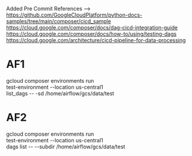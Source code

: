 Added Pre Commit 
References --> 
https://github.com/GoogleCloudPlatform/python-docs-samples/tree/main/composer/cicd_sample
https://cloud.google.com/composer/docs/dag-cicd-integration-guide
https://cloud.google.com/composer/docs/how-to/using/testing-dags
https://cloud.google.com/architecture/cicd-pipeline-for-data-processing


AF1
===
gcloud composer environments run \
test-environment --location us-central1 \
list_dags -- -sd /home/airflow/gcs/data/test


AF2
====
gcloud composer environments run \
test-environment --location us-central1 \
dags list -- --subdir /home/airflow/gcs/data/test

